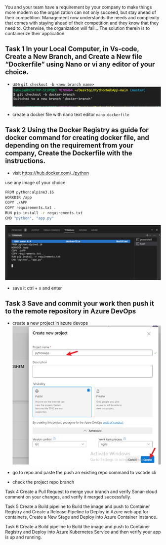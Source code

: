You and your team have a requirement by your company to make things more modern so the organization can not only succeed, but stay ahead of their competition. Management now understands the needs and complexity that comes with staying ahead of their competition and they know that they need to. Otherwise, the organization will fall… The solution therein is to containerize their application

## Task 1 In your Local Computer, in Vs-code, Create a New Branch, and Create a New file  “Dockerfile”  using Nano or vi  any editor of your choice.




- use `git checkout -b <new branch name>`
![Alt text](images/git%20branch.png)


- create a docker file with nano text editor
`nano dockerfile`




## Task 2 Using the Docker Registry as guide for docker command for creating docker file, and depending on the requirement from your company, Create the Dockerfile with the instructions.

- visit https://hub.docker.com/_/python

use any image of your choice


```sh
FROM python:alpine3.16
WORKDIR /app
COPY ./APP
COPY requirements.txt .
RUN pip install -r requirements.txt
CMD "python", "app.py"
```
![Alt text](images/docker%20file.png)
- save it ctrl + x and enter





## Task 3 Save and commit your work then push it  to the remote repository in Azure DevOps


- create a new project in azure devops
![Alt text](images/pythonapp%201.png)

- go to repo and paste the push an existing repo command to vscode cli


- check the project repo branch







Task 4 
Create a Pull Request to merge your branch and verify Sonar-cloud comment on your changes, and verify it merged successfully.

Task 5 
Create a Build pipeline to Build the image and push to Container Registry and
Create a Release Pipeline to Deploy in Azure web app for containers, 
Create a New Stage and Deploy into Azure Container Instance.

Task 6 
Create a Build pipeline to Build the image and push to Container Registry and Deploy into Azure Kubernetes Service and then verify your app is up and running.

